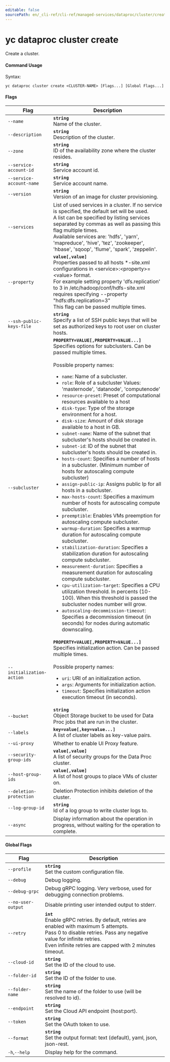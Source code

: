 ```yaml
---
editable: false
sourcePath: en/_cli-ref/cli-ref/managed-services/dataproc/cluster/create.md
---
```


# yc dataproc cluster create

Create a cluster.

#### Command Usage

Syntax: 

`yc dataproc cluster create <CLUSTER-NAME> [Flags...] [Global Flags...]`

#### Flags

| Flag | Description |
|----|----|
|`--name`|<b>`string`</b><br/>Name of the cluster.|
|`--description`|<b>`string`</b><br/>Description of the cluster.|
|`--zone`|<b>`string`</b><br/>ID of the availability zone where the cluster resides.|
|`--service-account-id`|<b>`string`</b><br/>Service account id.|
|`--service-account-name`|<b>`string`</b><br/>Service account name.|
|`--version`|<b>`string`</b><br/>Version of an image for cluster provisioning.|
|`--services`|List of used services in a cluster. If no service is specified, the default set will be used.<br/>A list can be specified by listing services separated by commas as well as passing this flag multiple times.<br/>Available services are: 'hdfs', 'yarn', 'mapreduce', 'hive', 'tez', 'zookeeper', 'hbase', 'sqoop', 'flume', 'spark', 'zeppelin'.<br/>|
|`--property`|<b>`value[,value]`</b><br/>Properties passed to all hosts *-site.xml configurations in \<service\>:\<property\>=\<value\> format.<br/>For example setting property 'dfs.replication' to 3 in /etc/hadoop/conf/hdfs-site.xml requires specifying --property "hdfs:dfs.replication=3"<br/>This flag can be passed multiple times.<br/>|
|`--ssh-public-keys-file`|<b>`string`</b><br/>Specify a list of SSH public keys that will be set as authorized keys to root user on cluster hosts.|
|`--subcluster`|<b>`PROPERTY=VALUE[,PROPERTY=VALUE...]`</b><br/>Specifies options for subclusters. Can be passed multiple times.<br/><br/>Possible property names:<br/><ul> <li><code>name</code>:     Name of a subcluster.</li> <li><code>role</code>:     Role of a subcluster Values: 'masternode', 'datanode', 'computenode'</li> <li><code>resource-preset</code>:     Preset of computational resources available to a host</li> <li><code>disk-type</code>:     Type of the storage environment for a host.</li> <li><code>disk-size</code>:     Amount of disk storage available to a host in GB.</li> <li><code>subnet-name</code>:     Name of the subnet that subcluster's hosts should be created in.</li> <li><code>subnet-id</code>:     ID of the subnet that subcluster's hosts should be created in.</li> <li><code>hosts-count</code>:     Specifies a number of hosts in a subcluster. (Minimum number of hosts for autoscaling compute subcluster)</li> <li><code>assign-public-ip</code>:     Assigns public Ip for all hosts in a subcluster.</li> <li><code>max-hosts-count</code>:     Specifies a maximum number of hosts for autoscaling compute subcluster.</li> <li><code>preemptible</code>:     Enables VMs preemption for autoscaling compute subcluster.</li> <li><code>warmup-duration</code>:     Specifies a warmup duration for autoscaling compute subcluster.</li> <li><code>stabilization-duration</code>:     Specifies a stabilization duration for autoscaling compute subcluster.</li> <li><code>measurement-duration</code>:     Specifies a measurement duration for autoscaling compute subcluster.</li> <li><code>cpu-utilization-target</code>:     Specifies a CPU utilization threshold. In percents (10-100). When this threshold is passed the subcluster nodes number will grow.</li> <li><code>autoscaling-decommission-timeout</code>:     Specifies a decommission timeout (in seconds) for nodes during automatic downscaling.</li> </ul>|
|`--initialization-action`|<b>`PROPERTY=VALUE[,PROPERTY=VALUE...]`</b><br/>Specifies initialization action. Can be passed multiple times.<br/><br/>Possible property names:<br/><ul> <li><code>uri</code>:     URI of an initialization action.</li> <li><code>args</code>:     Arguments for initialization action.</li> <li><code>timeout</code>:     Specifies initialization action execution timeout (in seconds).</li> </ul>|
|`--bucket`|<b>`string`</b><br/>Object Storage bucket to be used for Data Proc jobs that are run in the cluster.|
|`--labels`|<b>`key=value[,key=value...]`</b><br/>A list of cluster labels as key-value pairs.|
|`--ui-proxy`|Whether to enable UI Proxy feature.|
|`--security-group-ids`|<b>`value[,value]`</b><br/>A list of security groups for the Data Proc cluster.|
|`--host-group-ids`|<b>`value[,value]`</b><br/>A list of host groups to place VMs of cluster on.|
|`--deletion-protection`|Deletion Protection inhibits deletion of the cluster.|
|`--log-group-id`|<b>`string`</b><br/>Id of a log group to write cluster logs to.|
|`--async`|Display information about the operation in progress, without waiting for the operation to complete.|

#### Global Flags

| Flag | Description |
|----|----|
|`--profile`|<b>`string`</b><br/>Set the custom configuration file.|
|`--debug`|Debug logging.|
|`--debug-grpc`|Debug gRPC logging. Very verbose, used for debugging connection problems.|
|`--no-user-output`|Disable printing user intended output to stderr.|
|`--retry`|<b>`int`</b><br/>Enable gRPC retries. By default, retries are enabled with maximum 5 attempts.<br/>Pass 0 to disable retries. Pass any negative value for infinite retries.<br/>Even infinite retries are capped with 2 minutes timeout.|
|`--cloud-id`|<b>`string`</b><br/>Set the ID of the cloud to use.|
|`--folder-id`|<b>`string`</b><br/>Set the ID of the folder to use.|
|`--folder-name`|<b>`string`</b><br/>Set the name of the folder to use (will be resolved to id).|
|`--endpoint`|<b>`string`</b><br/>Set the Cloud API endpoint (host:port).|
|`--token`|<b>`string`</b><br/>Set the OAuth token to use.|
|`--format`|<b>`string`</b><br/>Set the output format: text (default), yaml, json, json-rest.|
|`-h`,`--help`|Display help for the command.|
